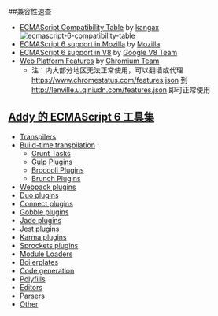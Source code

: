 ##兼容性速查
* [ECMAScript Compatibility Table](http://kangax.github.io/compat-table/es6/) by [kangax](kangax)
![ecmascript-6-compatibility-table](https://cloud.githubusercontent.com/assets/1564923/6500314/211bbcf4-c345-11e4-89b2-a7d6f5167a41.png)
* [ECMAScript 6 support in Mozilla](https://developer.mozilla.org/zh-CN/docs/Web/JavaScript/ECMAScript_6_support_in_Mozilla) by [Mozilla](https://developer.mozilla.org/zh-CN/)
* [ECMAScript 6 support in V8](https://code.google.com/p/v8/issues/list?q=label:Harmony) by [Google V8 Team](https://code.google.com/p/v8/)
* [Web Platform Features](https://www.chromestatus.com/features#es6) by [Chromium Team](http://www.chromium.org/developers/web-platform-status)
  * 注：内大部分地区无法正常使用，可以翻墙或代理 https://www.chromestatus.com/features.json 到 http://lenville.u.qiniudn.com/features.json 即可正常使用

## [Addy 的 ECMAScript 6 工具集](https://github.com/addyosmani/es6-tools)
* [Transpilers](https://github.com/addyosmani/es6-tools#transpilers)
* [Build-time transpilation](https://github.com/addyosmani/es6-tools#build-time-transpilation) : 
  * [Grunt Tasks](https://github.com/addyosmani/es6-tools#grunt-tasks)
  * [Gulp Plugins](https://github.com/addyosmani/es6-tools#gulp-plugins)
  * [Broccoli Plugins](https://github.com/addyosmani/es6-tools#broccoli-plugins)
  * [Brunch Plugins](https://github.com/addyosmani/es6-tools#brunch-plugins)
* [Webpack plugins](https://github.com/addyosmani/es6-tools#webpack-plugins)
* [Duo plugins](https://github.com/addyosmani/es6-tools#duo-plugins)
* [Connect plugins](https://github.com/addyosmani/es6-tools#connect-plugins)
* [Gobble plugins](https://github.com/addyosmani/es6-tools#gobble-plugins)
* [Jade plugins](https://github.com/addyosmani/es6-tools#jade-plugins)
* [Jest plugins](https://github.com/addyosmani/es6-tools#jest-plugins)
* [Karma plugins](https://github.com/addyosmani/es6-tools#karma-plugins)
* [Sprockets plugins](https://github.com/addyosmani/es6-tools#sprockets-plugins)
* [Module Loaders](https://github.com/addyosmani/es6-tools#module-loaders)
* [Boilerplates](https://github.com/addyosmani/es6-tools#boilerplates)
* [Code generation](https://github.com/addyosmani/es6-tools#code-generation)
* [Polyfills](https://github.com/addyosmani/es6-tools#polyfills)
* [Editors](https://github.com/addyosmani/es6-tools#editors)
* [Parsers](https://github.com/addyosmani/es6-tools#parsers)
* [Other](https://github.com/addyosmani/es6-tools#other)

